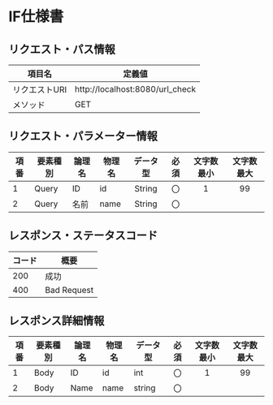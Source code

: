 # IF仕様書

## リクエスト・パス情報
|  項目名 | 定義値 |
| ------- | ------ |
| リクエストURI | http://localhost:8080/url_check |
| メソッド | GET |


## リクエスト・パラメーター情報
|  項番 | 要素種別 | 論理名  | 物理名 | データ型 | 必須   | 文字数最小 | 文字数最大 |
| ---   | ------- | ------- | ------ | :-----: | :---: | :--------: | :-------: |
|   1   | Query   | ID      | id     | String  | 〇    |  1         | 99        |
|   2   | Query   | 名前    | name   | String  | 〇    |            |           |

## レスポンス・ステータスコード
| コード | 概要 |
| ------ | ---- |
| 200    | 成功 |
| 400    | Bad Request |

## レスポンス詳細情報
| 項番 | 要素種別 | 論理名 | 物理名 | データ型 | 必須  | 文字数最小 | 文字数最大 |
| ---- | ------- | ------ | ------ | ------- | :---: | :-------: | :-------: |
| 1    | Body    | ID     | id     | int     | 〇    | 1         | 99        |
| 2    | Body    | Name   | name   | string  | 〇    |           |           |
